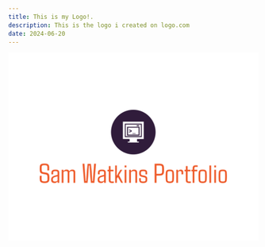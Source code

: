 ```yaml
---
title: This is my Logo!.
description: This is the logo i created on logo.com
date: 2024-06-20
---
```



<img src="sam-watkins-portfolio-high-resolution-logo.png" alt="logo">